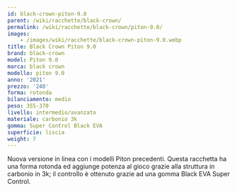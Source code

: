 ```yaml
---
id: black-crown-piton-9.0
parent: /wiki/racchette/black-crown/
permalink: /wiki/racchette/black-crown/piton-9.0/
images:
    - /images/wiki/racchette/black-crown-piton-9.0.webp
title: Black Crown Piton 9.0
brand: black-crown
model: Piton 9.0
marca: black crown
modello: piton 9.0
anno: '2021'
prezzo: '240'
forma: rotonda
bilanciamento: medio
peso: 355-370
livello: intermedio/avanzato
materiale: carbonio 3k
gomma: Super Control Black EVA
superficie: liscia
weight: 7
---
```

Nuova versione in linea con i modelli Piton precedenti. Questa racchetta ha una forma rotonda ed aggiunge potenza al gioco grazie alla struttura in carbonio in 3k; il controllo è ottenuto grazie ad una gomma Black EVA Super Control.